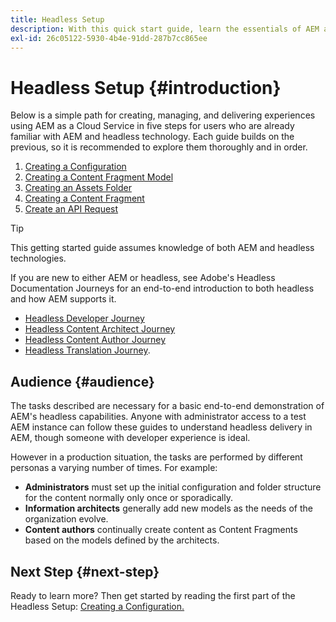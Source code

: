 ```yaml
---
title: Headless Setup
description: With this quick start guide, learn the essentials of AEM as a Cloud Service's powerful headless capabilities like Content Models, Content Fragments, and the GraphQL API.
exl-id: 26c05122-5930-4b4e-91dd-287b7cc865ee
---
```

# Headless Setup {#introduction}

Below is a simple path for creating, managing, and delivering experiences using AEM as a Cloud Service in five steps for users who are already familiar with AEM and headless technology. Each guide builds on the previous, so it is recommended to explore them thoroughly and in order.

1. [Creating a Configuration](create-configuration.md)
1. [Creating a Content Fragment Model](create-content-model.md)
1. [Creating an Assets Folder](create-assets-folder.md)
1. [Creating a Content Fragment](create-content-fragment.md)
1. [Create an API Request](create-api-request.md)

>[!TIP]
>
>This getting started guide assumes knowledge of both AEM and headless technologies.
>
>If you are new to either AEM or headless, see Adobe's Headless Documentation Journeys for an end-to-end introduction to both headless and how AEM supports it.
>
>* [Headless Developer Journey](/help/journey-headless/developer/overview.md)
>* [Headless Content Architect Journey](/help/journey-headless/architect/overview.md)
>* [Headless Content Author Journey](/help/journey-headless/author/overview.md)
>* [Headless Translation Journey](/help/journey-headless/translation/overview.md).

## Audience {#audience}

The tasks described are necessary for a basic end-to-end demonstration of AEM's headless capabilities. Anyone with administrator access to a test AEM instance can follow these guides to understand headless delivery in AEM, though someone with developer experience is ideal.

However in a production situation, the tasks are performed by different personas a varying number of times. For example:

* **Administrators** must set up the initial configuration and folder structure for the content normally only once or sporadically.
* **Information architects** generally add new models as the needs of the organization evolve.
* **Content authors** continually create content as Content Fragments based on the models defined by the architects.

## Next Step {#next-step}

Ready to learn more? Then get started by reading the first part of the Headless Setup: [Creating a Configuration.](create-configuration.md)
